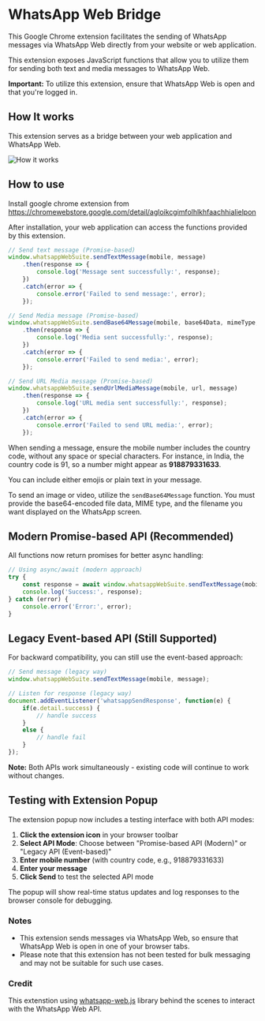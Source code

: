 
# WhatsApp Web Bridge

This Google Chrome extension facilitates the sending of WhatsApp messages via WhatsApp Web directly from your website or web application.

This extension exposes JavaScript functions that allow you to utilize them for sending both text and media messages to WhatsApp Web.

**Important:** To utilize this extension, ensure that WhatsApp Web is open and that you're logged in.

## How It works
This extension serves as a bridge between your web application and WhatsApp Web.

![How it works](https://raw.githubusercontent.com/naranarethiya/whatsapp-web-interaction-suite/main/doc/how-it-works.png "How it works")

## How to use
Install google chrome extension from https://chromewebstore.google.com/detail/agloikcgimfolhlkhfaachhialielpon

After installation, your web application can access the functions provided by this extension.

```javascript
// Send text message (Promise-based)
window.whatsappWebSuite.sendTextMessage(mobile, message)
    .then(response => {
        console.log('Message sent successfully:', response);
    })
    .catch(error => {
        console.error('Failed to send message:', error);
    });

// Send Media message (Promise-based)
window.whatsappWebSuite.sendBase64Message(mobile, base64Data, mimeType, filename, message)
    .then(response => {
        console.log('Media sent successfully:', response);
    })
    .catch(error => {
        console.error('Failed to send media:', error);
    });

// Send URL Media message (Promise-based)
window.whatsappWebSuite.sendUrlMediaMessage(mobile, url, message)
    .then(response => {
        console.log('URL media sent successfully:', response);
    })
    .catch(error => {
        console.error('Failed to send URL media:', error);
    });
```

When sending a message, ensure the mobile number includes the country code, without any space or special characters. For instance, in India, the country code is 91, so a number might appear as **918879331633**.

You can include either emojis or plain text in your message.

To send an image or video, utilize the `sendBase64Message` function. You must provide the base64-encoded file data, MIME type, and the filename you want displayed on the WhatsApp screen.

## Modern Promise-based API (Recommended)

All functions now return promises for better async handling:

```javascript
// Using async/await (modern approach)
try {
    const response = await window.whatsappWebSuite.sendTextMessage(mobile, message);
    console.log('Success:', response);
} catch (error) {
    console.error('Error:', error);
}
```

## Legacy Event-based API (Still Supported)

For backward compatibility, you can still use the event-based approach:

```javascript
// Send message (legacy way)
window.whatsappWebSuite.sendTextMessage(mobile, message);

// Listen for response (legacy way)
document.addEventListener('whatsappSendResponse', function(e) {
	if(e.detail.success) {
		// handle success 
	}
	else {
		// handle fail
	}
});
```

**Note:** Both APIs work simultaneously - existing code will continue to work without changes.

## Testing with Extension Popup

The extension popup now includes a testing interface with both API modes:

1. **Click the extension icon** in your browser toolbar
2. **Select API Mode**: Choose between "Promise-based API (Modern)" or "Legacy API (Event-based)"
3. **Enter mobile number** (with country code, e.g., 918879331633)
4. **Enter your message**
5. **Click Send** to test the selected API mode

The popup will show real-time status updates and log responses to the browser console for debugging.

### Notes
- This extension sends messages via WhatsApp Web, so ensure that WhatsApp Web is open in one of your browser tabs.
- Please note that this extension has not been tested for bulk messaging and may not be suitable for such use cases.


### Credit
This extenstion using [whatsapp-web.js](https://github.com/pedroslopez/whatsapp-web.js) library behind the scenes to interact with the WhatsApp Web API.